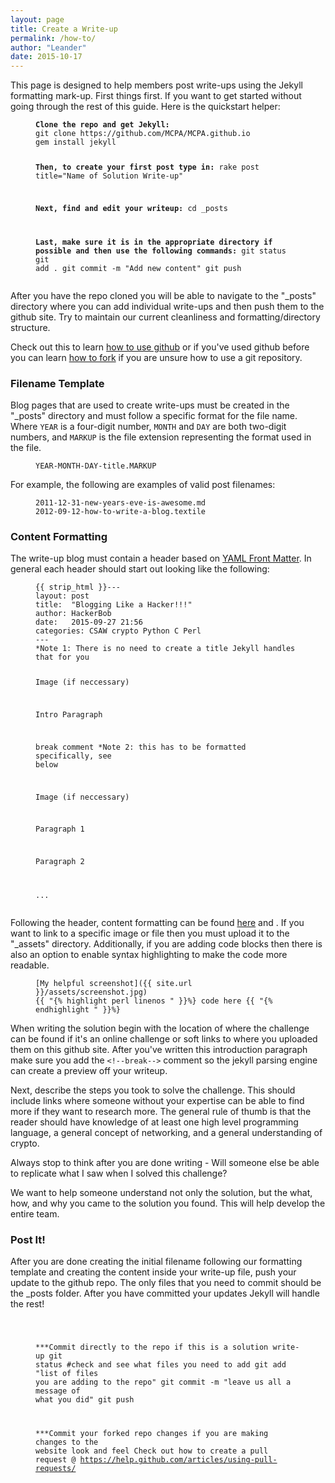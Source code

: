 ```yaml
---
layout: page
title: Create a Write-up
permalink: /how-to/
author: "Leander"
date: 2015-10-17
---
```


This page is designed to help members post write-ups using the Jekyll formatting mark-up. First things first. If you want to get started without going through the rest of this guide. Here is the quickstart helper:

<figure class="highlight"><pre><code class="language-text" data-lang="text"><strong>Clone the repo and get Jekyll:</strong>
git clone https://github.com/MCPA/MCPA.github.io
gem install jekyll

<strong>Then, to create your first post type in:</strong>
rake post title="Name of Solution Write-up"

<strong>Next, find and edit your writeup:</strong>
cd _posts

<strong>Last, make sure it is in the appropriate directory if possible and then use the following commands:</strong>
git status
git add .
git commit -m "Add new content"
git push</code></pre></figure>

After you have the repo cloned you will be able to navigate to the "_posts" directory where you can add individual write-ups and then push them to the github site. Try to maintain our current cleanliness and formatting/directory structure. 

Check out this to learn [how to use github](http://git-scm.com/book/en/v2/Getting-Started-Git-Basics) or if you've used github before you can learn [how to fork](https://help.github.com/articles/fork-a-repo/) if you are unsure how to use a git repository.

<h3>Filename Template</h3>
Blog pages that are used to create write-ups must be created in the "_posts" directory and must follow a specific format for the file name. Where <code>YEAR</code> is a four-digit number, <code>MONTH</code> and <code>DAY</code> are both two-digit numbers, and <code>MARKUP</code> is the file extension representing the format used in the file.

<figure class="highlight"><pre><code class="language-text" data-lang="text">YEAR-MONTH-DAY-title.MARKUP </code></pre></figure>

 For example, the following are examples of valid post filenames:

<figure class="highlight"><pre><code class="language-text" data-lang="text">2011-12-31-new-years-eve-is-awesome.md
2012-09-12-how-to-write-a-blog.textile</code></pre></figure>

<h3>Content Formatting</h3>
The write-up blog must contain a header based on <a href="http://jekyllrb.com/docs/frontmatter/" hname="YAML Front Matter Link">YAML Front Matter</a>. In general each header should start out looking like the following:

<figure class="highlight"><pre><code class="language-text" data-lang="text">{{ strip_html }}---
layout: post
title:  "Blogging Like a Hacker!!!"
author: HackerBob
date:   2015-09-27 21:56
categories: CSAW crypto Python C Perl
---
*Note 1: There is no need to create a title Jekyll handles that for you

Image (if neccessary)

Intro Paragraph

break comment *Note 2: this has to be formatted specifically, see below

Image (if neccessary)

Paragraph 1

Paragraph 2

...</code></pre></figure>

Following the header, content formatting can be found [here](http://sourceforge.net/p/jekyllc/bugs/markdown_syntax) and . If you want to link to a specific image or file then you must upload it to the "_assets" directory. Additionally, if you are adding code blocks then there is also an option to enable syntax highlighting to make the code more readable.

<figure class="highlight"><pre><code class="language-text" data-lang="text">[My helpful screenshot]({{ site.url }}/assets/screenshot.jpg)
{{ "{% highlight perl linenos " }}%} code here {{ "{% endhighlight " }}%}</code></pre></figure>

When writing the solution begin with the location of where the challenge can be found if it's an online challenge or soft links to where you uploaded them on this github site. After you've written this introduction paragraph make sure you add the ``` <!--break--> ``` comment so the jekyll parsing engine can create a preview off your writeup.

Next, describe the steps you took to solve the challenge. This should include links where someone without your expertise can be able to find more if they want to research more. The general rule of thumb is that the reader should have knowledge of at least one high level programming language, a general concept of networking, and a general understanding of crypto.

Always stop to think after you are done writing - Will someone else be able to replicate what I saw when I solved this challenge?

We want to help someone understand not only the solution, but the what, how, and why you came to the solution you found. This will help develop the entire team.

<h3>Post It!</h3>
After you are done creating the initial filename following our formatting template and creating the content inside your write-up file, push your update to the github repo. The only files that you need to commit should be the _posts folder. After you have committed your updates Jekyll will handle the rest!

<figure class="highlight"><pre><code class="language-text" data-lang="text">

***Commit directly to the repo if this is a solution write-up
git status #check and see what files you need to add
git add "list of files you are adding to the repo"
git commit -m "leave us all a message of what you did"
git push

***Commit your forked repo changes if you are making changes to the website look and feel
Check out how to create a pull request @ https://help.github.com/articles/using-pull-requests/</code></pre></figure>
